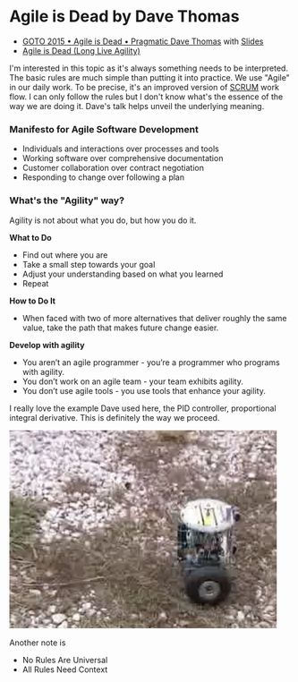 # Agile is Dead by Dave Thomas

* [GOTO 2015 • Agile is Dead • Pragmatic Dave Thomas](https://www.youtube.com/watch?v=a-BOSpxYJ9M) with [Slides](http://gotocon.com/dl/goto-amsterdam-2015/slides/DaveThomasPragmatic_EVENINGKEYNOTEAgileIsDead.pdf)
* [Agile is Dead \(Long Live Agility\)](https://pragdave.me/blog/2014/03/04/time-to-kill-agile)

I'm interested in this topic as it's always something needs to be interpreted. The basic rules are much simple than putting it into practice. We use "Agile" in our daily work. To be precise, it's an improved version of [SCRUM](https://www.wikiwand.com/en/Scrum_%28software_development%29) work flow. I can only follow the rules but I don't know what's the essence of the way we are doing it. Dave's talk helps unveil the underlying meaning.

### Manifesto for Agile Software Development

* Individuals and interactions over processes and tools
* Working software over comprehensive documentation
* Customer collaboration over contract negotiation
* Responding to change over following a plan

### What's the "Agility" way?

Agility is not about what you do, but how you do it.

**What to Do**

* Find out where you are
* Take a small step towards your goal
* Adjust your understanding based on what you learned
* Repeat

**How to Do It**

* When faced with two of more alternatives that deliver roughly the same value, take the path that makes future change easier.

**Develop with agility**

* You aren’t an agile programmer - you’re a programmer who programs with agility.
* You don’t work on an agile team - your team exhibits agility.
* You don’t use agile tools - you use tools that enhance your agility.



I really love the example Dave used here, the PID controller, proportional integral derivative. This is definitely the way we proceed.

![](/assets/PID-controller.png)

Another note is 

* No Rules Are Universal
* All Rules Need Context





